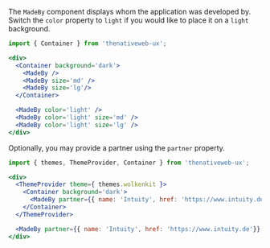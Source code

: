 The `MadeBy` component displays whom the application was developed by. Switch the `color` property to `light` if you would like to place it on a `light` background.

```jsx
import { Container } from 'thenativeweb-ux';

<div>
  <Container background='dark'>
    <MadeBy />
    <MadeBy size='md' />
    <MadeBy size='lg'/>
  </Container>

  <MadeBy color='light' />
  <MadeBy color='light' size='md' />
  <MadeBy color='light' size='lg' />
</div>
```

Optionally, you may provide a partner using the `partner` property.

```jsx
import { themes, ThemeProvider, Container } from 'thenativeweb-ux';

<div>
  <ThemeProvider theme={ themes.wolkenkit }>
    <Container background='dark'>
      <MadeBy partner={{ name: 'Intuity', href: 'https://www.intuity.de'}} />
    </Container>
  </ThemeProvider>

  <MadeBy partner={{ name: 'Intuity', href: 'https://www.intuity.de'}}  color='light' />
</div>
```
